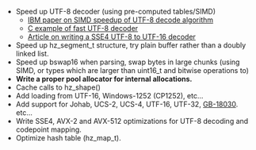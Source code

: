 - Speed up UTF-8 decoder (using pre-computed tables/SIMD)
  - [IBM paper on SIMD speedup of UTF-8 decode algorithm](https://researcher.watson.ibm.com/researcher/files/jp-INOUEHRS/IPSJPRO2008_SIMDdecoding.pdf)
  - [C example of fast UTF-8 decoder](https://gist.github.com/gorb314/7888804)
  - [Article on writing a SSE4 UTF-8 to UTF-16 decoder](https://woboq.com/blog/utf-8-processing-using-simd.html)
- Speed up hz_segment_t structure, try plain buffer rather than a doubly linked list.
- Speed up bswap16 when parsing, swap bytes in large chunks (using SIMD, or types which are larger than uint16_t and bitwise operations to)
- **Write a proper pool allocator for internal allocations.**
- Cache calls to hz_shape()
- Add loading from UTF-16, Windows-1252 (CP1252), etc...
- Add support for Johab, UCS-2, UCS-4, UTF-16, UTF-32, [GB-18030](https://fr.wikipedia.org/wiki/GB_18030). etc...
- Write SSE4, AVX-2 and AVX-512 optimizations for UTF-8 decoding
and codepoint mapping.
- Optimize hash table (hz_map_t).
